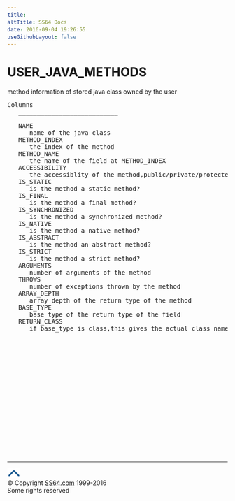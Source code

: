 ```yaml
---
title:
altTitle: SS64 Docs
date: 2016-09-04 19:26:55
useGithubLayout: false
---
```

<!-- #BeginLibraryItem "/Library/head_orad.lbi" --><!-- #EndLibraryItem --><h1>USER_JAVA_METHODS </h1><p> method information of stored java class owned by the user </p> 
 
<pre>Columns
   ___________________________
 
   NAME
      name of the java class
   METHOD_INDEX
      the index of the method
   METHOD_NAME
      the name of the field at METHOD_INDEX
   ACCESSIBILITY
      the accessiblity of the method,public/private/protected/null(i.e. package)
   IS_STATIC
      is the method a static method?
   IS_FINAL
      is the method a final method?
   IS_SYNCHRONIZED
      is the method a synchronized method?
   IS_NATIVE
      is the method a native method?
   IS_ABSTRACT
      is the method an abstract method?
   IS_STRICT
      is the method a strict method?
   ARGUMENTS
      number of arguments of the method
   THROWS
      number of exceptions thrown by the method
   ARRAY_DEPTH
      array depth of the return type of the method
   BASE_TYPE
      base type of the return type of the field
   RETURN_CLASS
      if base_type is class,this gives the actual class name of the return value

</pre><!-- #BeginLibraryItem "/Library/foot_orad.lbi" --><p>
<!-- oracle-footer -->
<ins class="adsbygoogle" style="display:inline-block;width:300px;height:250px" data-ad-client="ca-pub-6140977852749469" data-ad-slot="4275490898"></ins>
<script>
(adsbygoogle = window.adsbygoogle || []).push({});
</script></p>
<hr>
<div id="bl" class="footer"><a href="USER_JAVA_METHODS.html#"><img src="../images/top.png" width="30" height="22" alt="Back to the Top"></a></div>
<div id="br" class="footer, tagline">© Copyright <a href="http://ss64.com/">SS64.com</a> 1999-2016<br>
Some rights reserved</div>
<!-- #EndLibraryItem -->


